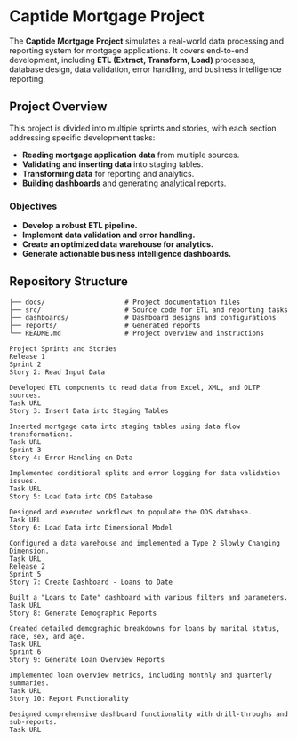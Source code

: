# Captide Mortgage Project

The **Captide Mortgage Project** simulates a real-world data processing and reporting system for mortgage applications. It covers end-to-end development, including **ETL (Extract, Transform, Load)** processes, database design, data validation, error handling, and business intelligence reporting.

## Project Overview

This project is divided into multiple sprints and stories, with each section addressing specific development tasks:

- **Reading mortgage application data** from multiple sources.
- **Validating and inserting data** into staging tables.
- **Transforming data** for reporting and analytics.
- **Building dashboards** and generating analytical reports.

### Objectives

- **Develop a robust ETL pipeline.**
- **Implement data validation and error handling.**
- **Create an optimized data warehouse for analytics.**
- **Generate actionable business intelligence dashboards.**

## Repository Structure

```plaintext
├── docs/                    # Project documentation files
├── src/                     # Source code for ETL and reporting tasks
├── dashboards/              # Dashboard designs and configurations
├── reports/                 # Generated reports
└── README.md                # Project overview and instructions

Project Sprints and Stories
Release 1
Sprint 2
Story 2: Read Input Data

Developed ETL components to read data from Excel, XML, and OLTP sources.
Task URL
Story 3: Insert Data into Staging Tables

Inserted mortgage data into staging tables using data flow transformations.
Task URL
Sprint 3
Story 4: Error Handling on Data

Implemented conditional splits and error logging for data validation issues.
Task URL
Story 5: Load Data into ODS Database

Designed and executed workflows to populate the ODS database.
Task URL
Story 6: Load Data into Dimensional Model

Configured a data warehouse and implemented a Type 2 Slowly Changing Dimension.
Task URL
Release 2
Sprint 5
Story 7: Create Dashboard - Loans to Date

Built a "Loans to Date" dashboard with various filters and parameters.
Task URL
Story 8: Generate Demographic Reports

Created detailed demographic breakdowns for loans by marital status, race, sex, and age.
Task URL
Sprint 6
Story 9: Generate Loan Overview Reports

Implemented loan overview metrics, including monthly and quarterly summaries.
Task URL
Story 10: Report Functionality

Designed comprehensive dashboard functionality with drill-throughs and sub-reports.
Task URL
